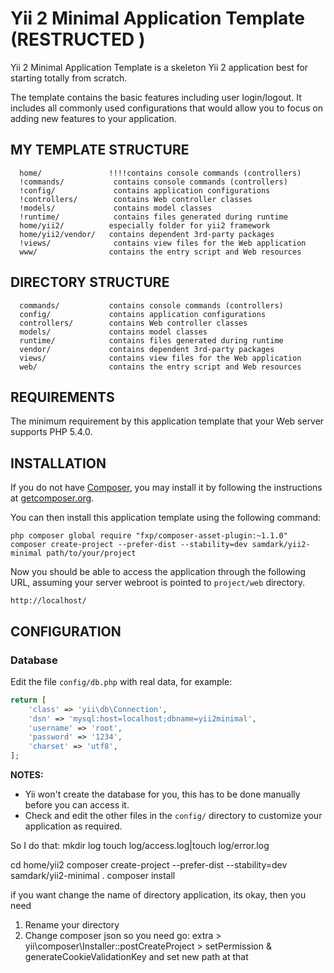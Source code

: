 Yii 2 Minimal Application Template (RESTRUCTED )
================================

Yii 2 Minimal Application Template is a skeleton Yii 2 application best for
starting totally from scratch.

The template contains the basic features including user login/logout.
It includes all commonly used configurations that would allow you to focus on adding new
features to your application.

MY TEMPLATE STRUCTURE
-------------------

      home/               !!!!contains console commands (controllers)
      !commands/           contains console commands (controllers)
      !config/             contains application configurations
      !controllers/        contains Web controller classes
      !models/             contains model classes
      !runtime/            contains files generated during runtime
      home/yii2/          especially folder for yii2 framework
      home/yii2/vendor/   contains dependent 3rd-party packages
      !views/              contains view files for the Web application
      www/                contains the entry script and Web resources

DIRECTORY STRUCTURE
-------------------

      commands/           contains console commands (controllers)
      config/             contains application configurations
      controllers/        contains Web controller classes
      models/             contains model classes
      runtime/            contains files generated during runtime
      vendor/             contains dependent 3rd-party packages
      views/              contains view files for the Web application
      web/                contains the entry script and Web resources



REQUIREMENTS
------------

The minimum requirement by this application template that your Web server supports PHP 5.4.0.


INSTALLATION
------------

If you do not have [Composer](http://getcomposer.org/), you may install it by following the instructions
at [getcomposer.org](http://getcomposer.org/doc/00-intro.md#installation-nix).

You can then install this application template using the following command:

~~~
php composer global require "fxp/composer-asset-plugin:~1.1.0"
composer create-project --prefer-dist --stability=dev samdark/yii2-minimal path/to/your/project
~~~

Now you should be able to access the application through the following URL, assuming your server webroot is pointed to
`project/web` directory.

~~~
http://localhost/
~~~


CONFIGURATION
-------------

### Database

Edit the file `config/db.php` with real data, for example:

```php
return [
    'class' => 'yii\db\Connection',
    'dsn' => 'mysql:host=localhost;dbname=yii2minimal',
    'username' => 'root',
    'password' => '1234',
    'charset' => 'utf8',
];
```

**NOTES:**
- Yii won't create the database for you, this has to be done manually before you can access it.
- Check and edit the other files in the `config/` directory to customize your application as required.


So I do that:
mkdir log
touch log/access.log|touch log/error.log


cd home/yii2
composer create-project --prefer-dist --stability=dev samdark/yii2-minimal .
composer install

if you want change the name of directory application, its okay, then you need
1) Rename your directory
2) Change composer json so you need go:
extra > yii\\composer\\Installer::postCreateProject > setPermission & generateCookieValidationKey
and set new path at that